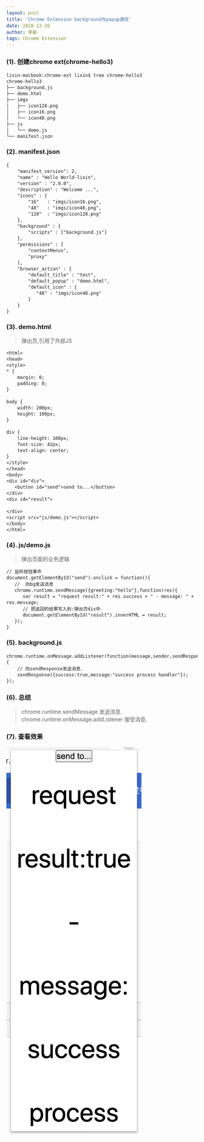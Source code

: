 ```yaml
---
layout: post
title: 'Chrome Extension background与popup通信'
date: 2018-12-20
author: 李新
tags: Chrome Extension
---
```


### (1). 创建chrome ext(chrome-hello3)
```
lixin-macbook:chrome-ext lixin$ tree chrome-hello3
chrome-hello3
├── background.js
├── demo.html
├── imgs
│   ├── icon128.png
│   ├── icon16.png
│   └── icon48.png
├── js
│   └── demo.js
└── manifest.json
```
### (2). manifest.json
```
{
    "manifest_version": 2,
    "name" : "Hello World-lixin",
    "version" : "2.0.0",
    "description" : "Welcome ...",
    "icons" : {
        "16"   : "imgs/icon16.png",
        "48"   : "imgs/icon48.png",
        "128"  : "imgs/icon128.png"
    },
    "background" : {
        "scripts" : ["background.js"]
    },
    "permissions" : [
        "contextMenus",
        "proxy"
    ],
    "browser_action" : {
        "default_title" : "test",
        "default_popup" : "demo.html",
        "default_icon" : {
           "48" : "imgs/icon48.png"
        }
    }
}
```
### (3). demo.html 
> 弹出页,引用了外部JS

```
<html>
<head>
<style>
* {
    margin: 0;
    padding: 0;
}

body {
    width: 200px;
    height: 100px;
}

div {
    line-height: 100px;
    font-size: 42px;
    text-align: center;
}
</style>
</head>
<body>
<div id="div">
   <button id="send">send to...</button>
</div>
<div id="result">
   
</div>
<script src="js/demo.js"></script>
</body>
</html>
```
### (4). js/demo.js 
> 弹出页面的业务逻辑

```
// 监听按钮事件
document.getElementById("send").onclick = function(){
   //  向bg发送消息
   chrome.runtime.sendMessage({greeting:"hello"},function(res){
      var result = "request result:" + res.success + " - message: " + res.message;
      // 把返回的结果写入到:弹出页div中.
      document.getElementById("result").innerHTML = result;
   });   
}
```
### (5). background.js 
```
chrome.runtime.onMessage.addListener(function(message,sender,sendResponse){
    // 向sendResponse发送消息.
    sendResponse({success:true,message:"success process handler"});
});
```
### (6). 总结
> chrome.runtime.sendMessage 发送消息.    
> chrome.runtime.onMessage.addListener 接受消息.

### (7). 查看效果
!["Chrome 通信效果"](/assets/chrome-ext/imgs/chrome-ext-sendmessage.jpg)
